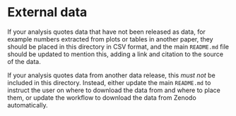 # External data

If your analysis quotes data that have not been released as data,
for example numbers extracted from plots or tables in another paper,
they should be placed in this directory in CSV format,
and the main `README.md` file should be updated to mention this,
adding a link and citation to the source of the data.

If your analysis quotes data from another data release,
this _must not_ be included in this directory.
Instead,
either update the main `README.md` to instruct the user on
where to download the data from
and where to place them,
or update the workflow to download the data from Zenodo automatically.
